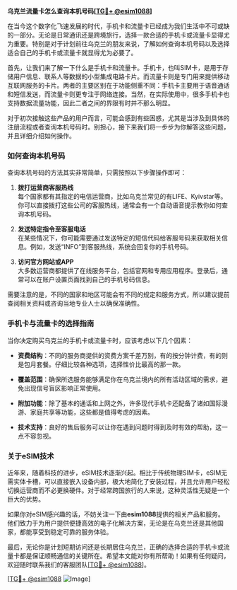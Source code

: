 **乌克兰流量卡怎么查询本机号码[[TG💪+ @esim1088](https://t.me/s/esim1088)]**

在当今这个数字化飞速发展的时代，手机卡和流量卡已经成为我们生活中不可或缺的一部分。无论是日常通讯还是跨境旅行，选择一款合适的手机卡或流量卡显得尤为重要。特别是对于计划前往乌克兰的朋友来说，了解如何查询本机号码以及选择适合自己的手机卡或流量卡就显得尤为必要了。

首先，让我们来了解一下什么是手机卡和流量卡。手机卡，也叫SIM卡，是用于存储用户信息、联系人等数据的小型集成电路卡片。而流量卡则是专门用来提供移动互联网服务的卡片。两者的主要区别在于功能侧重不同：手机卡主要用于语音通话和短信发送，而流量卡则更专注于网络连接。当然，在实际使用中，很多手机卡也支持数据流量功能，因此二者之间的界限有时并不那么明显。

对于初次接触这些产品的用户而言，可能会感到有些困惑，尤其是当涉及到具体的注册流程或者查询本机号码时。别担心，接下来我们将一步步为你解答这些问题，并且详细介绍如何操作。

### 如何查询本机号码

查询本机号码的方法其实非常简单，只需按照以下步骤操作即可：

1. **拨打运营商客服热线**  
   每个国家都有其指定的电信运营商，比如乌克兰常见的有LIFE、Kyivstar等。你可以直接拨打这些公司的客服热线，通常会有一个自动语音提示教你如何查询本机号码。

2. **发送特定指令至客服电话**  
   在某些情况下，你可能需要通过发送特定的短信代码给客服号码来获取相关信息。例如，发送“INFO”到客服热线，系统会回复你的手机号码。

3. **访问官方网站或APP**  
   大多数运营商都提供了在线服务平台，包括官网和专用应用程序。登录后，通常可以在账户设置页面找到自己的手机号码信息。

需要注意的是，不同的国家和地区可能会有不同的规定和服务方式，所以建议提前查阅相关资料或咨询当地专业人士以确保准确性。

### 手机卡与流量卡的选择指南

当你决定购买乌克兰的手机卡或流量卡时，应该考虑以下几个因素：

- **资费结构**：不同的服务商提供的资费方案千差万别，有的按分钟计费，有的则是包月套餐。仔细比较各种选项，选择性价比最高的那一款。
  
- **覆盖范围**：确保所选服务能够满足你在乌克兰境内的所有活动区域的需求，避免出现信号盲区影响正常使用。

- **附加功能**：除了基本的通话和上网之外，许多现代手机卡还配备了诸如国际漫游、家庭共享等功能，这些都是值得考虑的因素。

- **技术支持**：良好的售后服务可以让你在遇到问题时得到及时有效的帮助，这一点不容忽视。

### 关于eSIM技术

近年来，随着科技的进步，eSIM技术逐渐兴起。相比于传统物理SIM卡，eSIM无需实体卡槽，可以直接嵌入设备内部，极大地简化了安装过程，并且允许用户轻松切换运营商而不必更换硬件。对于经常跨国旅行的人来说，这种灵活性无疑是一个巨大的优势。

如果你对eSIM感兴趣的话，不妨关注一下由**esim1088**提供的相关产品和服务。他们致力于为用户提供便捷高效的电子化解决方案，无论是在乌克兰还是其他国家，都能享受到稳定可靠的服务体验。

最后，无论你是计划短期访问还是长期居住乌克兰，正确的选择合适的手机卡或流量卡都是保证顺畅通信的关键所在。希望本文能对你有所帮助！如果有任何疑问，欢迎随时联系我们的客服团队[[TG💪+ @esim1088](https://t.me/s/esim1088)]。

[[TG💪+ @esim1088](https://t.me/s/esim1088) ![Image](https://i.postimg.cc/4NQfJmqS/Snipaste-2025-05-13-00-14-12.png)]